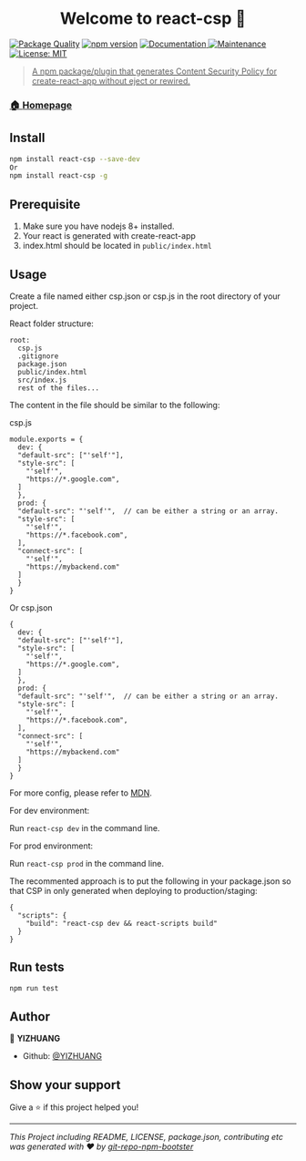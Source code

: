 <h1 align="center">Welcome to react-csp 👋</h1>

[![Package Quality](https://npm.packagequality.com/shield/react-csp.svg)](https://packagequality.com/#?package=react-csp)
[![npm version](https://badge.fury.io/js/react-csp.svg)](https://www.npmjs.com/package/react-csp)
<a href="https://github.com/YIZHUANG/react-csp">
<img alt="Documentation" src="https://img.shields.io/badge/documentation-yes-brightgreen.svg" target="_blank" />
</a>
<a href="https://github.com/YIZHUANG/react-csp/graphs/commit-activity">
<img alt="Maintenance" src="https://img.shields.io/badge/Maintained%3F-yes-green.svg" target="_blank" />
</a>
<a href="https://github.com/YIZHUANG/react-csp/blob/master/LICENSE">
<img alt="License: MIT" src="https://img.shields.io/badge/License-MIT-yellow.svg" target="_blank" />

> A npm package/plugin that generates Content Security Policy for create-react-app without eject or rewired.

### 🏠 [Homepage](https://github.com/YIZHUANG/react-csp)

## Install

```sh
npm install react-csp --save-dev
Or
npm install react-csp -g
```

## Prerequisite

1. Make sure you have nodejs 8+ installed.
2. Your react is generated with create-react-app
3. index.html should be located in `public/index.html`

## Usage

Create a file named either csp.json or csp.js in the root directory of your project.

React folder structure:

```
root:
  csp.js
  .gitignore
  package.json
  public/index.html
  src/index.js
  rest of the files...
```

The content in the file should be similar to the following:

csp.js

```
module.exports = {
  dev: {
  "default-src": ["'self'"],
  "style-src": [
    "'self'",
    "https://*.google.com",
  ]
  },
  prod: {
  "default-src": "'self'",  // can be either a string or an array.
  "style-src": [
    "'self'",
    "https://*.facebook.com",
  ],
  "connect-src": [
    "'self'",
    "https://mybackend.com"
  ]
  }
}
```

Or
csp.json

```
{
  dev: {
  "default-src": ["'self'"],
  "style-src": [
    "'self'",
    "https://*.google.com",
  ]
  },
  prod: {
  "default-src": "'self'",  // can be either a string or an array.
  "style-src": [
    "'self'",
    "https://*.facebook.com",
  ],
  "connect-src": [
    "'self'",
    "https://mybackend.com"
  ]
  }
}
```

For more config, please refer to [MDN](https://developer.mozilla.org/en-US/docs/Web/HTTP/CSP).

For dev environment:

Run `react-csp dev` in the command line.

For prod environment:

Run `react-csp prod` in the command line.

The recommented approach is to put the following in your package.json so that CSP in only generated when deploying to production/staging:

```
{
  "scripts": {
    "build": "react-csp dev && react-scripts build"
  }
}
```

## Run tests

```sh
npm run test
```

## Author

👤 **YIZHUANG**

- Github: [@YIZHUANG](https://github.com/YIZHUANG)

## Show your support

Give a ⭐️ if this project helped you!

---

_This Project including README, LICENSE, package.json, contributing etc was generated with ❤️ by [git-repo-npm-bootster](https://github.com/YIZHUANG/git-repo-npm-bootster)_
